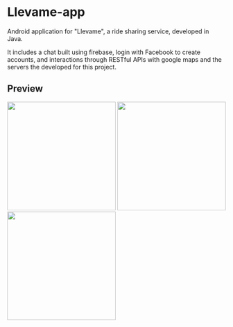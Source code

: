 # Llevame-app

Android application for "Llevame", a ride sharing service, developed in Java.

It includes a chat built using firebase, login with Facebook to create accounts, and interactions through RESTful APIs with google maps and the servers the developed for this project.

## Preview

<img src="https://i.imgur.com/50kpgpJ.png" width = "250">
<img src="https://i.imgur.com/vKdXW9z.png" width = "250">
<img src="https://i.imgur.com/hbXmOBV.png" width = "250">

 